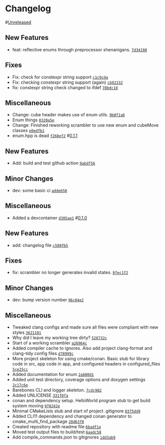 # Changelog

#[Unreleased](https://github.com/bwhitchurch/CubeTimer/compare/0.1.1...HEAD)

## New Features

- feat: reflective enums through preprocessor shenanigans. [`7d34190`](https://github.com/bwhitchurch/CubeTimer/commit/7d34190747b18cabc922cf4bad7c1ce38c7e5b6a)

## Fixes

- Fix: check for constexpr string support [`c1c9cda`](https://github.com/bwhitchurch/CubeTimer/commit/c1c9cdaa66722f1f56c57ed2d08b5dad9bc5418f)
- Fix: checking constexpr string support (again) [`cb92232`](https://github.com/bwhitchurch/CubeTimer/commit/cb92232cab8b56503f67cd4ef72bd09006984911)
- fix: constexpr string check changed to ifdef [`78bdc18`](https://github.com/bwhitchurch/CubeTimer/commit/78bdc184ab927b76b3fa0bf987f7267765917c52)

## Miscellaneous

- Change: cube header makes use of enum utils. [`9b0f1a6`](https://github.com/bwhitchurch/CubeTimer/commit/9b0f1a644d1720c5d9cd796d8867fd476183e103)
- Enum things [`8320a5e`](https://github.com/bwhitchurch/CubeTimer/commit/8320a5ee7d8ffa4e60959c8de8ed9dcadecc7703)
- Change: Finished reworking scrambler to use new enum and cubeMove classes [`e0edfb1`](https://github.com/bwhitchurch/CubeTimer/commit/e0edfb1b2f518fd5ef3a43b6c988eeb1a40dc062)
- enum.hpp is dead [`f268ef2`](https://github.com/bwhitchurch/CubeTimer/commit/f268ef27d5541603acb786a228f410548e4e52f0)
#[0.1.1](https://github.com/bwhitchurch/CubeTimer/compare/0.1.0...0.1.1)

## New Features

- Add: build and test github action [`9abdf56`](https://github.com/bwhitchurch/CubeTimer/commit/9abdf5625baa201edb13cab1a4e2500f5ac396fe)

## Minor Changes

- dev: some basic ci [`adde650`](https://github.com/bwhitchurch/CubeTimer/commit/adde6502800a7ca5425df555e5ffed572a7dab2f)

## Miscellaneous

- Added a devcontainer [`d385ae1`](https://github.com/bwhitchurch/CubeTimer/commit/d385ae1286ea190dca818ad0048f5a6c7fc1a8f2)
#[0.1.0]()

## New Features

- add: changelog file [`c509fb5`](https://github.com/bwhitchurch/CubeTimer/commit/c509fb5d43dbb69b4d3320a10fb44701b9021bfb)

## Fixes

- fix: scrambler no longer generates invalid states. [`8fec1f2`](https://github.com/bwhitchurch/CubeTimer/commit/8fec1f21fa42cfb7d4a586743f06d422125916b4)

## Minor Changes

- dev: bump version number [`96c04e2`](https://github.com/bwhitchurch/CubeTimer/commit/96c04e22854909f6f4540728f23f8523025bf748)

## Miscellaneous

- Tweaked clang configs and made sure all files were compliant with new styles [`3621101`](https://github.com/bwhitchurch/CubeTimer/commit/36211013a9b643c26633c5fd9979a88fc5f01af3)
- Why did I leave my working tree dirty? [`528732c`](https://github.com/bwhitchurch/CubeTimer/commit/528732cd351071def42604c5add3499352a72318)
- Start of a working scrambler [`a26964c`](https://github.com/bwhitchurch/CubeTimer/commit/a26964c325d2bd63e69aff699bdc721aef60e106)
- Added compiler cache to ignores. Also add project clang-format and clang-tidy config files [`d78999c`](https://github.com/bwhitchurch/CubeTimer/commit/d78999c1ebcfb4be666513641b98431855da0915)
- More project skeleton for using cmake/conan. Basic stub for library code in src, app code in app, and configured headers in configured_files [`5ce25cc`](https://github.com/bwhitchurch/CubeTimer/commit/5ce25cc2cdf29dbda1b9399279688f8b058230af)
- Added documentation for enum [`2a600d1`](https://github.com/bwhitchurch/CubeTimer/commit/2a600d111fc1d93206cad15695472dec93d8c126)
- Added unit test directory, coverage options and doxygen settings [`2c17c6e`](https://github.com/bwhitchurch/CubeTimer/commit/2c17c6ed93e24c8e5d0bf864807862dd750a0879)
- Barebones CLI and logger skeleton. [`7cdc982`](https://github.com/bwhitchurch/CubeTimer/commit/7cdc982ca5db47d0e6793e5cbe44125011407252)
- Added UNLICENSE [`331f0fa`](https://github.com/bwhitchurch/CubeTimer/commit/331f0fa3bf4e0645a2ef9ddaf2f60a81a6284d5f)
- conan and dependency setup. HelloWorld program stub to get build system moving [`978242e`](https://github.com/bwhitchurch/CubeTimer/commit/978242ee34e68d4f9c1a6551ef590abf736d4e33)
- Minimal CMakeLists stub and start of project .gitignore [`0375dd9`](https://github.com/bwhitchurch/CubeTimer/commit/0375dd9f52dcbf3a044e6f0feb70a418da86c048)
- Added CLI11 dependency and changed conan generator to cmake_multi_find_package [`28d63f8`](https://github.com/bwhitchurch/CubeTimer/commit/28d63f8d6dcbdb99949dcbd3009a60e95a33682f)
- Created repository with readme file [`6badf1e`](https://github.com/bwhitchurch/CubeTimer/commit/6badf1e8bf05f7875f06a8dfca5bfe62f9372f1b)
- Moved test output files to build/test [`6aadc58`](https://github.com/bwhitchurch/CubeTimer/commit/6aadc58bc596afce0faaa538356b90c2624da1d9)
- Add compile_commands.json to gitignores [`1dd3ab9`](https://github.com/bwhitchurch/CubeTimer/commit/1dd3ab99622a96a1998ded119b0aa4e4cbe11b28)
